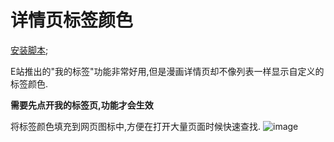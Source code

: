 详情页标签颜色
=========

[安装脚本](//sleazyfork.org/scripts/415728);

E站推出的"我的标签"功能非常好用,但是漫画详情页却不像列表一样显示自定义的标签颜色.

**需要先点开我的标签页,功能才会生效**

将标签颜色填充到网页图标中,方便在打开大量页面时候快速查找.
![image](https://user-images.githubusercontent.com/5716100/119227501-c3ab0c00-bb40-11eb-8d6b-33636c8c5345.png)
